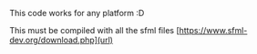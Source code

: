 This code works for any platform :D
  
This must be compiled with all the sfml files 
[https://www.sfml-dev.org/download.php](url)

